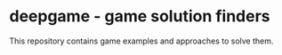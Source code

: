 # deepgame - game solution finders

This repository contains game examples and approaches to solve them.
